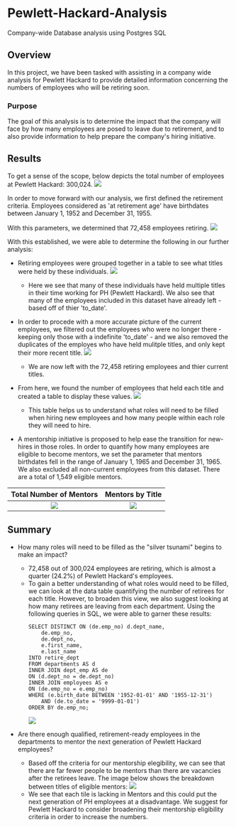 # Pewlett-Hackard-Analysis
Company-wide Database analysis using Postgres SQL

## Overview
In this project, we have been tasked with assisting in a company wide analysis for Pewlett Hackard to provide detailed information concerning the numbers of employees who will be retiring soon. 

### Purpose
The goal of this analysis is to determine the impact that the company will face by how many employees are posed to leave due to retirement, and to also provide information to help prepare the company's hiring initiative. 

## Results
To get a sense of the scope, below depicts the total number of employees at Pewlett Hackard: 300,024.
  ![](https://github.com/chichi-ugo/Pewlett-Hackard-Analysis/blob/main/Images/tot_emps.PNG?raw=true)

In order to move forward with our analysis, we first defined the retirement criteria. Employees considered as 'at retirement age' have birthdates between January 1, 1952 and December 31, 1955.

With this parameters, we determined that 72,458 employees retiring.
  ![](https://github.com/chichi-ugo/Pewlett-Hackard-Analysis/blob/main/Images/tot_retiring.PNG?raw=true)

With this established, we were able to determine the following in our further analysis:
- Retiring employees were grouped together in a table to see what titles were held by these individuals.
  ![](https://github.com/chichi-ugo/Pewlett-Hackard-Analysis/blob/main/Images/retire_titles.PNG?raw=true)
  - Here we see that many of these individuals have held multiple titles in their time working for PH (Pewlett Hackard). We also see that many of the employees included in this dataset have already left - based off of thier 'to_date'.
  
 - In order to procede with a more accurate picture of the current employees, we filtered out the employees who were no longer there - keeping only those with a indefinite 'to_date' - and we also removed the duplicates of the employes who have held mulitple titles, and only kept their more recent title.
  ![](https://github.com/chichi-ugo/Pewlett-Hackard-Analysis/blob/main/Images/unique_titles.PNG?raw=true)
    - We are now left with the 72,458 retiring employees and thier current titles.
  
- From here, we found the number of employees that held each title and created a table to display these values.
  ![](https://github.com/chichi-ugo/Pewlett-Hackard-Analysis/blob/main/Images/title_count.PNG?raw=true)
     - This table helps us to understand what roles will need to be filled when hiring new employees and how many people within each role they will need to hire. 

- A mentorship initiative is proposed to help ease the transition for new-hires in those roles. In order to quantify how many employees are eligible to become mentors, we set the parameter that mentors birthdates fell in the range of January 1, 1965 and December 31, 1965. We also excluded all non-current employees from this dataset. There are a total of 1,549 eligible mentors.

Total Number of Mentors | Mentors by Title
:----------------------:|:-----------------:
![](https://github.com/chichi-ugo/Pewlett-Hackard-Analysis/blob/main/Images/mentor_eligible.PNG?raw=true) | ![](https://github.com/chichi-ugo/Pewlett-Hackard-Analysis/blob/main/Images/tot_mentors.PNG?raw=true)

## Summary
- How many roles will need to be filled as the "silver tsunami" begins to make an impact?
  - 72,458 out of 300,024 employees are retiring, which is almost a quarter (24.2%) of Pewlett Hackard's employees.
  - To gain a better understanding of what roles would need to be filled, we can look at the data table quantifying the number of retirees for each title. However, to broaden this view, we also suggest looking at how many retirees are leaving from each department. Using the following queries in SQL, we were able to garner these results:
    ```
    SELECT DISTINCT ON (de.emp_no) d.dept_name, 
        de.emp_no, 
        de.dept_no, 
        e.first_name, 
        e.last_name
    INTO retire_dept
    FROM departments AS d
    INNER JOIN dept_emp AS de
    ON (d.dept_no = de.dept_no)
    INNER JOIN employees AS e
    ON (de.emp_no = e.emp_no)
    WHERE (e.birth_date BETWEEN '1952-01-01' AND '1955-12-31')
        AND (de.to_date = '9999-01-01')
    ORDER BY de.emp_no;
    ```
    ![](https://github.com/chichi-ugo/Pewlett-Hackard-Analysis/blob/main/Images/retire_dept_count.PNG?raw=true)

- Are there enough qualified, retirement-ready employees in the departments to mentor the next generation of Pewlett Hackard employees?
  - Based off the criteria for our mentorship elegibility, we can see that there are far fewer people to be mentors than there are vacancies after the retirees leave. The image below shows the breakdown between titles of eligible mentors:
  ![](https://github.com/chichi-ugo/Pewlett-Hackard-Analysis/blob/main/Images/mentor_count_bytitle.PNG?raw=true)
  - We see that each tile is lacking in Mentors and this could put the next generation of PH employees at a disadvantage. We suggest for Pewlett Hackard to consider broadening their mentorship eligibility criteria in order to increase the numbers.
